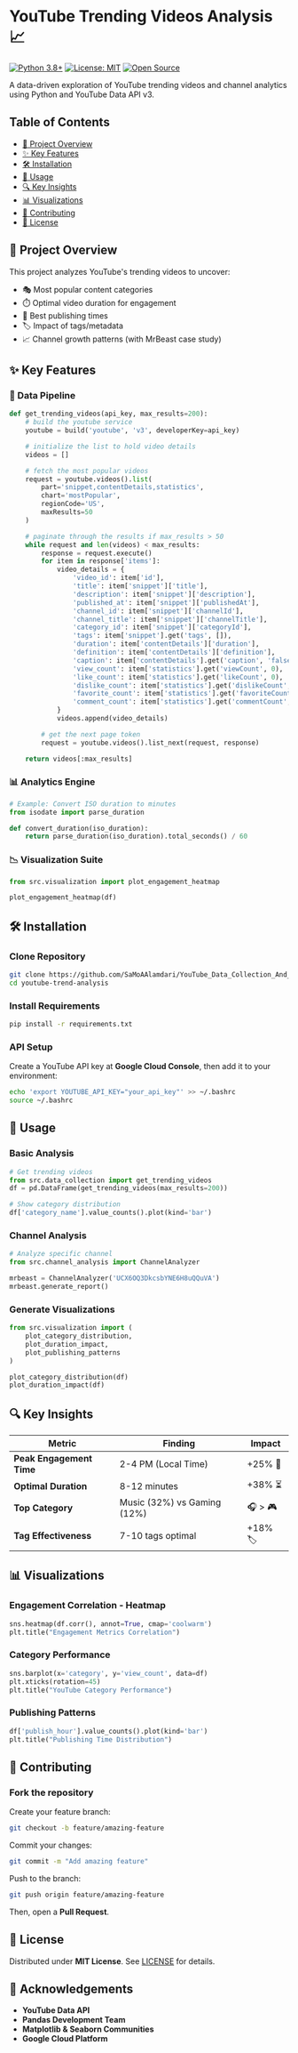 # YouTube Trending Videos Analysis 📈

[![Python 3.8+](https://img.shields.io/badge/python-3.8+-blue.svg)](https://www.python.org/downloads/)
[![License: MIT](https://img.shields.io/badge/License-MIT-yellow.svg)](https://opensource.org/licenses/MIT)
[![Open Source](https://badges.frapsoft.com/os/v1/open-source.svg?v=103)](https://opensource.org/)

A data-driven exploration of YouTube trending videos and channel analytics using Python and YouTube Data API v3.


## Table of Contents
- [📌 Project Overview](#-project-overview)
- [✨ Key Features](#-key-features)
- [🛠️ Installation](#-installation)
- [🚀 Usage](#-usage)
- [🔍 Key Insights](#-key-insights)
- [📊 Visualizations](#-visualizations)
- [🤝 Contributing](#-contributing)
- [📜 License](#-license)

## 📌 Project Overview

This project analyzes YouTube's trending videos to uncover:
- 🎭 Most popular content categories
- ⏱️ Optimal video duration for engagement
- 📅 Best publishing times
- 🏷️ Impact of tags/metadata
- 📈 Channel growth patterns (with MrBeast case study)

## ✨ Key Features

### 🔄 Data Pipeline
```python
def get_trending_videos(api_key, max_results=200):
    # build the youtube service
    youtube = build('youtube', 'v3', developerKey=api_key)

    # initialize the list to hold video details
    videos = []

    # fetch the most popular videos
    request = youtube.videos().list(
        part='snippet,contentDetails,statistics',
        chart='mostPopular',
        regionCode='US',  
        maxResults=50
    )

    # paginate through the results if max_results > 50
    while request and len(videos) < max_results:
        response = request.execute()
        for item in response['items']:
            video_details = {
                'video_id': item['id'],
                'title': item['snippet']['title'],
                'description': item['snippet']['description'],
                'published_at': item['snippet']['publishedAt'],
                'channel_id': item['snippet']['channelId'],
                'channel_title': item['snippet']['channelTitle'],
                'category_id': item['snippet']['categoryId'],
                'tags': item['snippet'].get('tags', []),
                'duration': item['contentDetails']['duration'],
                'definition': item['contentDetails']['definition'],
                'caption': item['contentDetails'].get('caption', 'false'),
                'view_count': item['statistics'].get('viewCount', 0),
                'like_count': item['statistics'].get('likeCount', 0),
                'dislike_count': item['statistics'].get('dislikeCount', 0),
                'favorite_count': item['statistics'].get('favoriteCount', 0),
                'comment_count': item['statistics'].get('commentCount', 0)
            }
            videos.append(video_details)

        # get the next page token
        request = youtube.videos().list_next(request, response)

    return videos[:max_results]
```

### 📊 Analytics Engine
```python
# Example: Convert ISO duration to minutes
from isodate import parse_duration

def convert_duration(iso_duration):
    return parse_duration(iso_duration).total_seconds() / 60
```

### 📉 Visualization Suite
```python
from src.visualization import plot_engagement_heatmap

plot_engagement_heatmap(df)
```

## 🛠️ Installation

### Clone Repository
```bash
git clone https://github.com/SaMoAAlamdari/YouTube_Data_Collection_And_Analysis
cd youtube-trend-analysis
```

### Install Requirements
```bash
pip install -r requirements.txt
```

### API Setup
Create a YouTube API key at **Google Cloud Console**, then add it to your environment:

```bash
echo 'export YOUTUBE_API_KEY="your_api_key"' >> ~/.bashrc
source ~/.bashrc
```

## 🚀 Usage

### Basic Analysis
```python
# Get trending videos
from src.data_collection import get_trending_videos
df = pd.DataFrame(get_trending_videos(max_results=200))

# Show category distribution
df['category_name'].value_counts().plot(kind='bar')
```

### Channel Analysis
```python
# Analyze specific channel
from src.channel_analysis import ChannelAnalyzer

mrbeast = ChannelAnalyzer('UCX6OQ3DkcsbYNE6H8uQQuVA')
mrbeast.generate_report()
```

### Generate Visualizations
```python
from src.visualization import (
    plot_category_distribution,
    plot_duration_impact,
    plot_publishing_patterns
)

plot_category_distribution(df)
plot_duration_impact(df)
```

## 🔍 Key Insights

| Metric               | Finding                | Impact       |
|----------------------|----------------------|-------------|
| **Peak Engagement Time** | 2-4 PM (Local Time) | +25% 🚀 |
| **Optimal Duration** | 8-12 minutes | +38% ⏳ |
| **Top Category** | Music (32%) vs Gaming (12%) | 🎧 > 🎮 |
| **Tag Effectiveness** | 7-10 tags optimal | +18% 🏷️ |

## 📊 Visualizations

### Engagement Correlation - Heatmap
```python
sns.heatmap(df.corr(), annot=True, cmap='coolwarm')
plt.title("Engagement Metrics Correlation")
```

### Category Performance
```python
sns.barplot(x='category', y='view_count', data=df)
plt.xticks(rotation=45)
plt.title("YouTube Category Performance")
```

### Publishing Patterns
```python
df['publish_hour'].value_counts().plot(kind='bar')
plt.title("Publishing Time Distribution")
```

## 🤝 Contributing

### Fork the repository
Create your feature branch:
```bash
git checkout -b feature/amazing-feature
```
Commit your changes:
```bash
git commit -m "Add amazing feature"
```
Push to the branch:
```bash
git push origin feature/amazing-feature
```
Then, open a **Pull Request**.

## 📜 License

Distributed under **MIT License**. See [LICENSE](LICENSE) for details.

## 🙏 Acknowledgements

- **YouTube Data API**
- **Pandas Development Team**
- **Matplotlib & Seaborn Communities**
- **Google Cloud Platform**

